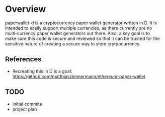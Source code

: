 # Overview

paperwallet-d is a cryptocurrency paper wallet generator written in D.  It is intended to easily support multiple currencies, as there currently are no multi-currency paper wallet generators out there.  Also, a key goal is to make sure this code is secure and reviewed so that it can be trusted for the sensitive nature of creating a secure way to store crytpocurrency.

## References

- Recreating this in D is a goal: https://github.com/matthiaszimmermann/ethereum-paper-wallet

## TODO

- initial commits
- project plan
